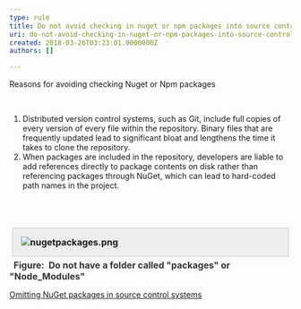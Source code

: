 ```yaml
---
type: rule
title: Do not avoid checking in nuget or npm packages into source control?
uri: do-not-avoid-checking-in-nuget-or-npm-packages-into-source-control
created: 2018-03-26T03:23:01.0000000Z
authors: []

---
```




<span class='intro'> Reasons for avoiding checking Nuget or Npm packages<br><div><br></div><div><ol><li>Distributed version control systems, such as Git, include full copies of every version of every file within the repository. Binary files that are frequently updated lead to significant bloat and lengthens the time it takes to clone the repository.</li><li>When packages are included in the repository, developers are liable to add references directly to package contents on disk rather than referencing packages through NuGet, which can lead to hard-coded path names in the project.<br></li></ol><div><br></div></div> </span>

<p>​<br><img src="/PublishingImages/nugetpackages.png" alt="nugetpackages.png" style="margin&#58;5px;padding&#58;15px;border-width&#58;1px;border-style&#58;solid;border-color&#58;#cccccc;background&#58;#eeeeee;overflow-x&#58;auto;display&#58;block;font-size&#58;1rem;font-weight&#58;bold;" /><span style="color&#58;#333333;font-size&#58;16px;font-weight&#58;700;">&#160;</span><span style="color&#58;#333333;font-size&#58;16px;font-weight&#58;700;">&#160;Figure&#58;&#160;</span><span style="color&#58;#333333;font-size&#58;16px;font-weight&#58;700;"></span><span style="color&#58;#333333;font-size&#58;16px;font-weight&#58;700;">&#160;Do not have a folder called &quot;packages&quot; or &quot;Node_Modules&quot;&#160;</span>​<br></p><p><a href="https&#58;//docs.microsoft.com/en-us/nuget/consume-packages/packages-and-source-control">Omitting NuGet packages in source control systems​​</a><br></p><p><br></p>


